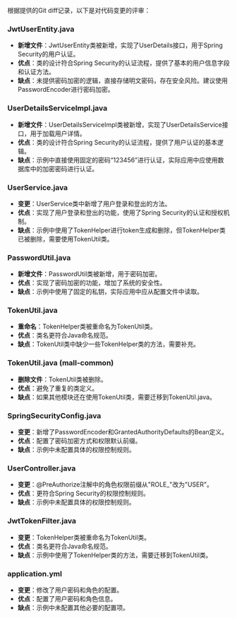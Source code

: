 根据提供的Git diff记录，以下是对代码变更的评审：

### JwtUserEntity.java
- **新增文件**：JwtUserEntity类被新增，实现了UserDetails接口，用于Spring Security的用户认证。
- **优点**：类的设计符合Spring Security的认证流程，提供了基本的用户信息字段和认证方法。
- **缺点**：未提供密码加密的逻辑，直接存储明文密码，存在安全风险。建议使用PasswordEncoder进行密码加密。

### UserDetailsServiceImpl.java
- **新增文件**：UserDetailsServiceImpl类被新增，实现了UserDetailsService接口，用于加载用户详情。
- **优点**：类的设计符合Spring Security的认证流程，提供了用户认证的基本逻辑。
- **缺点**：示例中直接使用固定的密码“123456”进行认证，实际应用中应使用数据库中的加密密码进行认证。

### UserService.java
- **变更**：UserService类中新增了用户登录和登出的方法。
- **优点**：实现了用户登录和登出的功能，使用了Spring Security的认证和授权机制。
- **缺点**：示例中使用了TokenHelper进行token生成和删除，但TokenHelper类已被删除，需要使用TokenUtil类。

### PasswordUtil.java
- **新增文件**：PasswordUtil类被新增，用于密码加密。
- **优点**：实现了密码加密的功能，增加了系统的安全性。
- **缺点**：示例中使用了固定的私钥，实际应用中应从配置文件中读取。

### TokenUtil.java
- **重命名**：TokenHelper类被重命名为TokenUtil类。
- **优点**：类名更符合Java命名规范。
- **缺点**：TokenUtil类中缺少一些TokenHelper类的方法，需要补充。

### TokenUtil.java (mall-common)
- **删除文件**：TokenUtil类被删除。
- **优点**：避免了重复的类定义。
- **缺点**：如果其他模块还在使用TokenUtil类，需要迁移到TokenUtil.java。

### SpringSecurityConfig.java
- **变更**：新增了PasswordEncoder和GrantedAuthorityDefaults的Bean定义。
- **优点**：配置了密码加密方式和权限默认前缀。
- **缺点**：示例中未配置具体的权限控制规则。

### UserController.java
- **变更**：@PreAuthorize注解中的角色权限前缀从"ROLE_"改为"USER"。
- **优点**：更符合Spring Security的权限控制规则。
- **缺点**：示例中未配置具体的权限控制规则。

### JwtTokenFilter.java
- **变更**：TokenHelper类被重命名为TokenUtil类。
- **优点**：类名更符合Java命名规范。
- **缺点**：示例中使用了TokenHelper类的方法，需要迁移到TokenUtil类。

### application.yml
- **变更**：修改了用户密码和角色的配置。
- **优点**：配置了用户密码和角色信息。
- **缺点**：示例中未配置其他必要的配置项。